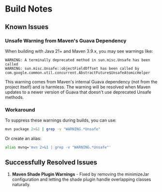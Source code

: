 # Build Notes

## Known Issues

### Unsafe Warning from Maven's Guava Dependency

When building with Java 21+ and Maven 3.9.x, you may see warnings like:
```
WARNING: A terminally deprecated method in sun.misc.Unsafe has been called
WARNING: sun.misc.Unsafe::objectFieldOffset has been called by com.google.common.util.concurrent.AbstractFuture$UnsafeAtomicHelper
```

This warning comes from Maven's internal Guava dependency (not from the project itself) and is harmless. The warning will be resolved when Maven updates to a newer version of Guava that doesn't use deprecated Unsafe methods.

### Workaround

To suppress these warnings during builds, you can use:
```bash
mvn package 2>&1 | grep -v "WARNING.*Unsafe"
```

Or create an alias:
```bash
alias mvnq='mvn 2>&1 | grep -v "WARNING.*Unsafe"'
```

## Successfully Resolved Issues

1. **Maven Shade Plugin Warnings** - Fixed by removing the minimizeJar configuration and letting the shade plugin handle overlapping classes naturally.